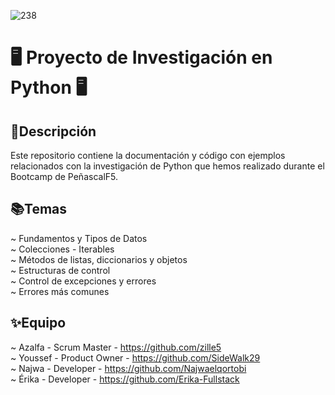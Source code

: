 ![238](https://github.com/user-attachments/assets/4ebbe45f-3aa7-4184-918f-e6b27641d485)

# 🖥️ Proyecto de Investigación en Python 🖥️
## 📝Descripción
Este repositorio contiene la documentación y código con ejemplos relacionados con la investigación de Python que hemos realizado durante el Bootcamp de PeñascalF5.

## 📚Temas
~ Fundamentos y Tipos de Datos<br>
~ Colecciones - Iterables<br>
~ Métodos de listas, diccionarios y objetos<br>
~ Estructuras de control<br>
~ Control de excepciones y errores<br>
~ Errores más comunes

## ✨Equipo
~ Azalfa - Scrum Master - https://github.com/zille5 <br>
~ Youssef - Product Owner - https://github.com/SideWalk29 <br>
~ Najwa - Developer - https://github.com/Najwaelqortobi <br>
~ Érika - Developer - https://github.com/Erika-Fullstack
